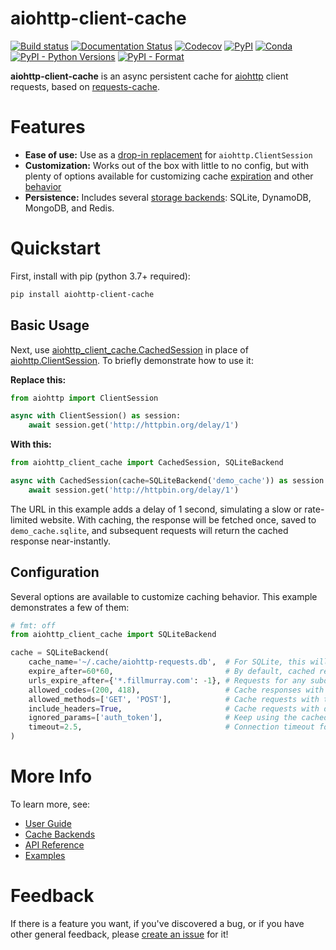 # aiohttp-client-cache

[![Build status](https://github.com/requests-cache/aiohttp-client-cache/workflows/Build/badge.svg)](https://github.com/requests-cache/aiohttp-client-cache/actions)
[![Documentation Status](https://img.shields.io/readthedocs/aiohttp-client-cache/stable?label=docs)](https://aiohttp-client-cache.readthedocs.io/en/latest/)
[![Codecov](https://codecov.io/gh/requests-cache/aiohttp-client-cache/branch/main/graph/badge.svg?token=I6PNLYTILM)](https://codecov.io/gh/requests-cache/aiohttp-client-cache)
[![PyPI](https://img.shields.io/pypi/v/aiohttp-client-cache?color=blue)](https://pypi.org/project/aiohttp-client-cache)
[![Conda](https://img.shields.io/conda/vn/conda-forge/aiohttp-client-cache?color=blue)](https://anaconda.org/conda-forge/aiohttp-client-cache)
[![PyPI - Python Versions](https://img.shields.io/pypi/pyversions/aiohttp-client-cache)](https://pypi.org/project/aiohttp-client-cache)
[![PyPI - Format](https://img.shields.io/pypi/format/aiohttp-client-cache?color=blue)](https://pypi.org/project/aiohttp-client-cache)

**aiohttp-client-cache** is an async persistent cache for [aiohttp](https://docs.aiohttp.org)
client requests, based on [requests-cache](https://github.com/reclosedev/requests-cache).

# Features
* **Ease of use:** Use as a [drop-in replacement](https://aiohttp-client-cache.readthedocs.io/en/latest/user_guide.html)
  for `aiohttp.ClientSession`
* **Customization:** Works out of the box with little to no config, but with plenty of options
  available for customizing cache
  [expiration](https://aiohttp-client-cache.readthedocs.io/en/latest/user_guide.html#cache-expiration)
  and other [behavior](https://aiohttp-client-cache.readthedocs.io/en/latest/user_guide.html#cache-options)
* **Persistence:** Includes several [storage backends](https://aiohttp-client-cache.readthedocs.io/en/latest/backends.html):
  SQLite, DynamoDB, MongoDB, and Redis.

# Quickstart
First, install with pip (python 3.7+ required):
```bash
pip install aiohttp-client-cache
```

## Basic Usage
Next, use [aiohttp_client_cache.CachedSession](https://aiohttp-client-cache.readthedocs.io/en/latest/modules/aiohttp_client_cache.session.html#aiohttp_client_cache.session.CachedSession)
in place of [aiohttp.ClientSession](https://docs.aiohttp.org/en/stable/client_reference.html#aiohttp.ClientSession).
To briefly demonstrate how to use it:

**Replace this:**
```python
from aiohttp import ClientSession

async with ClientSession() as session:
    await session.get('http://httpbin.org/delay/1')
```

**With this:**
```python
from aiohttp_client_cache import CachedSession, SQLiteBackend

async with CachedSession(cache=SQLiteBackend('demo_cache')) as session:
    await session.get('http://httpbin.org/delay/1')
```

The URL in this example adds a delay of 1 second, simulating a slow or rate-limited website.
With caching, the response will be fetched once, saved to `demo_cache.sqlite`, and subsequent
requests will return the cached response near-instantly.

## Configuration
Several options are available to customize caching behavior. This example demonstrates a few of them:

```python
# fmt: off
from aiohttp_client_cache import SQLiteBackend

cache = SQLiteBackend(
    cache_name='~/.cache/aiohttp-requests.db',  # For SQLite, this will be used as the filename
    expire_after=60*60,                         # By default, cached responses expire in an hour
    urls_expire_after={'*.fillmurray.com': -1}, # Requests for any subdomain on this site will never expire
    allowed_codes=(200, 418),                   # Cache responses with these status codes
    allowed_methods=['GET', 'POST'],            # Cache requests with these HTTP methods
    include_headers=True,                       # Cache requests with different headers separately
    ignored_params=['auth_token'],              # Keep using the cached response even if this param changes
    timeout=2.5,                                # Connection timeout for SQLite backend
)
```

# More Info
To learn more, see:
* [User Guide](https://aiohttp-client-cache.readthedocs.io/en/latest/user_guide.html)
* [Cache Backends](https://aiohttp-client-cache.readthedocs.io/en/latest/backends.html)
* [API Reference](https://aiohttp-client-cache.readthedocs.io/en/latest/reference.html)
* [Examples](https://aiohttp-client-cache.readthedocs.io/en/latest/examples.html)

# Feedback
If there is a feature you want, if you've discovered a bug, or if you have other general feedback, please
[create an issue](https://github.com/requests-cache/aiohttp-client-cache/issues/new/choose) for it!
